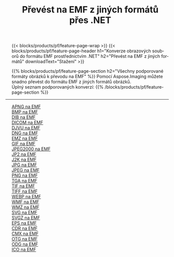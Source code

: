 ﻿---
title: Převést na EMF z jiných formátů přes .NET 
weight: 3920
url: /cs/net/conversion/to/emf 
lang: cs
langdirlevel: 2
locales: zh-hans,ja,it,ru,de,es,fr,nl,id,lt,pl,pt,vi,tr,ko,zh-hant,ar,hi,th,sv,cs,uk,he
description: Pomocí Aspose.Imaging můžete snadno převést na EMF z jiných formátů
---

{{< blocks/products/pf/feature-page-wrap >}}
{{< blocks/products/pf/feature-page-header h1="Konverze obrazových souborů do formátu EMF prostřednictvím .NET" h2="Převést na EMF z jiných formátů" downloadText="Stažení" >}}


{{% blocks/products/pf/feature-page-section  h2="Všechny podporované formáty obrázků k převodu na EMF" %}}
Pomocí Aspose.Imaging můžete snadno převést do formátu EMF z jiných formátů obrázků.
<br/>
Úplný seznam podporovaných konverzí:
{{% /blocks/products/pf/feature-page-section %}}
<div class="container-fluid productfamilypage bg-gray">
    <div class="convertypes bg-gray agp-content section">
        <div class="container">
		<hr style="margin-left:-20px;"/>
		<div class="row other-converters">
		    <div class='col-md-2 other-converter remove-lp remove-rp'><a href="/imaging/cs/net/conversion/apng-to-emf" >APNG na EMF</a></div>
<div class='col-md-2 other-converter remove-lp remove-rp'><a href="/imaging/cs/net/conversion/bmp-to-emf" >BMP na EMF</a></div>
<div class='col-md-2 other-converter remove-lp remove-rp'><a href="/imaging/cs/net/conversion/dib-to-emf" >DIB na EMF</a></div>
<div class='col-md-2 other-converter remove-lp remove-rp'><a href="/imaging/cs/net/conversion/dicom-to-emf" >DICOM na EMF</a></div>
<div class='col-md-2 other-converter remove-lp remove-rp'><a href="/imaging/cs/net/conversion/djvu-to-emf" >DJVU na EMF</a></div>
<div class='col-md-2 other-converter remove-lp remove-rp'><a href="/imaging/cs/net/conversion/dng-to-emf" >DNG na EMF</a></div>
<div class='col-md-2 other-converter remove-lp remove-rp'><a href="/imaging/cs/net/conversion/emz-to-emf" >EMZ na EMF</a></div>
<div class='col-md-2 other-converter remove-lp remove-rp'><a href="/imaging/cs/net/conversion/gif-to-emf" >GIF na EMF</a></div>
<div class='col-md-2 other-converter remove-lp remove-rp'><a href="/imaging/cs/net/conversion/jpeg2000-to-emf" >JPEG2000 na EMF</a></div>
<div class='col-md-2 other-converter remove-lp remove-rp'><a href="/imaging/cs/net/conversion/jp2-to-emf" >JP2 na EMF</a></div>
<div class='col-md-2 other-converter remove-lp remove-rp'><a href="/imaging/cs/net/conversion/j2k-to-emf" >J2K na EMF</a></div>
<div class='col-md-2 other-converter remove-lp remove-rp'><a href="/imaging/cs/net/conversion/jpg-to-emf" >JPG na EMF</a></div>
<div class='col-md-2 other-converter remove-lp remove-rp'><a href="/imaging/cs/net/conversion/jpeg-to-emf" >JPEG na EMF</a></div>
<div class='col-md-2 other-converter remove-lp remove-rp'><a href="/imaging/cs/net/conversion/png-to-emf" >PNG na EMF</a></div>
<div class='col-md-2 other-converter remove-lp remove-rp'><a href="/imaging/cs/net/conversion/tga-to-emf" >TGA na EMF</a></div>
<div class='col-md-2 other-converter remove-lp remove-rp'><a href="/imaging/cs/net/conversion/tif-to-emf" >TIF na EMF</a></div>
<div class='col-md-2 other-converter remove-lp remove-rp'><a href="/imaging/cs/net/conversion/tiff-to-emf" >TIFF na EMF</a></div>
<div class='col-md-2 other-converter remove-lp remove-rp'><a href="/imaging/cs/net/conversion/webp-to-emf" >WEBP na EMF</a></div>
<div class='col-md-2 other-converter remove-lp remove-rp'><a href="/imaging/cs/net/conversion/wmf-to-emf" >WMF na EMF</a></div>
<div class='col-md-2 other-converter remove-lp remove-rp'><a href="/imaging/cs/net/conversion/wmz-to-emf" >WMZ na EMF</a></div>
<div class='col-md-2 other-converter remove-lp remove-rp'><a href="/imaging/cs/net/conversion/svg-to-emf" >SVG na EMF</a></div>
<div class='col-md-2 other-converter remove-lp remove-rp'><a href="/imaging/cs/net/conversion/svgz-to-emf" >SVGZ na EMF</a></div>
<div class='col-md-2 other-converter remove-lp remove-rp'><a href="/imaging/cs/net/conversion/eps-to-emf" >EPS na EMF</a></div>
<div class='col-md-2 other-converter remove-lp remove-rp'><a href="/imaging/cs/net/conversion/cdr-to-emf" >CDR na EMF</a></div>
<div class='col-md-2 other-converter remove-lp remove-rp'><a href="/imaging/cs/net/conversion/cmx-to-emf" >CMX na EMF</a></div>
<div class='col-md-2 other-converter remove-lp remove-rp'><a href="/imaging/cs/net/conversion/otg-to-emf" >OTG na EMF</a></div>
<div class='col-md-2 other-converter remove-lp remove-rp'><a href="/imaging/cs/net/conversion/odg-to-emf" >ODG na EMF</a></div>
<div class='col-md-2 other-converter remove-lp remove-rp'><a href="/imaging/cs/net/conversion/ico-to-emf" >ICO na EMF</a></div>
                </div>
        </div>
    </div>
</div>
<br/>

